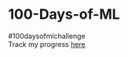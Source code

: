 # 100-Days-of-ML
#100daysofmlchallenge<br>
Track my progress [here](https://ruchikamodgil.github.io/100-Days-of-ML/)
